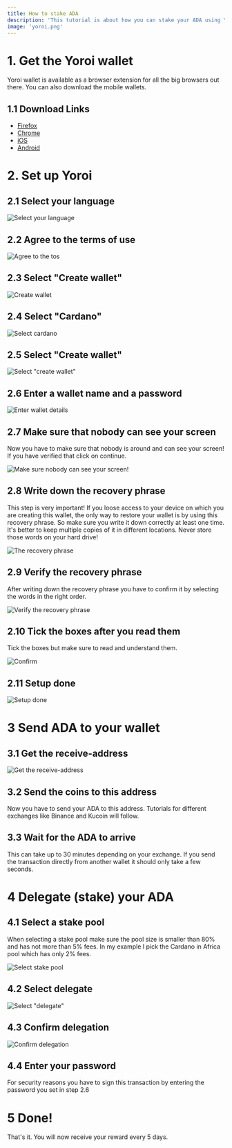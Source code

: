 ```yaml
---
title: How to stake ADA
description: 'This tutorial is about how you can stake your ADA using Yoroi Wallet on mobile and desktop devices. Earn up to 5% per year on your Cardano investment.'
image: 'yoroi.png'
---
```


# 1. Get the Yoroi wallet

Yoroi wallet is available as a browser extension for all the big browsers out there.
You can also download the mobile wallets.

## 1.1 Download Links

- [Firefox](https://addons.mozilla.org/de/firefox/addon/yoroi/?utm_source=addons.mozilla.org&utm_medium=referral&utm_content=search)
- [Chrome](https://chrome.google.com/webstore/detail/yoroi/ffnbelfdoeiohenkjibnmadjiehjhajb)
- [iOS](https://apps.apple.com/app/emurgos-yoroi-cardano-wallet/id1447326389)
- [Android](https://play.google.com/store/apps/details?id=com.emurgo)

# 2. Set up Yoroi

## 2.1 Select your language

![Select your language](/images/content/how-to-stake-ada/select_language.png "Select your language")

## 2.2 Agree to the terms of use

![Agree to the tos](/images/content/how-to-stake-ada/tos.png "Agree to the terms of use")

## 2.3 Select "Create wallet"

![Create wallet](/images/content/how-to-stake-ada/create_wallet.png "Select create wallet")

## 2.4 Select "Cardano"

![Select cardano](/images/content/how-to-stake-ada/select_cardano.png "Select cardano")

## 2.5 Select "Create wallet"

![Select "create wallet"](/images/content/how-to-stake-ada/create_wallet2.png "Select create wallet")

## 2.6 Enter a wallet name and a password

![Enter wallet details](/images/content/how-to-stake-ada/enter_wallet_details.png "Enter wallet details")

## 2.7 Make sure that nobody can see your screen

Now you have to make sure that nobody is around and can see your screen!
If you have verified that click on continue.

![Make sure nobody can see your screen!](/images/content/how-to-stake-ada/warning.png "Make sure nobody can see your screen!")

## 2.8 Write down the recovery phrase

This step is very important!
If you loose access to your device on which you are creating this wallet, the only way to restore your wallet is by using this recovery phrase.
So make sure you write it down correctly at least one time. It's better to keep multiple copies of it in different locations.
Never store those words on your hard drive!

![The recovery phrase](/images/content/how-to-stake-ada/recovery_words.png "The recovery phrase")


## 2.9 Verify the recovery phrase

After writing down the recovery phrase you have to confirm it by selecting the words in the right order.

![Verify the recovery phrase](/images/content/how-to-stake-ada/verify_recovery_phrase.png "Verify the recovery phrase")

## 2.10 Tick the boxes after you read them

Tick the boxes but make sure to read and understand them.

![Confirm](/images/content/how-to-stake-ada/confirm.png "Confirm")

## 2.11 Setup done

![Setup done](/images/content/how-to-stake-ada/setup_done.png "Setup done")

# 3 Send ADA to your wallet

## 3.1 Get the receive-address

![Get the receive-address](/images/content/how-to-stake-ada/get_receive_address.png "Get the receive-address")

## 3.2 Send the coins to this address

Now you have to send your ADA to this address.
Tutorials for different exchanges like Binance and Kucoin will follow.

## 3.3 Wait for the ADA to arrive

This can take up to 30 minutes depending on your exchange.
If you send the transaction directly from another wallet it should only take a few seconds.

# 4 Delegate (stake) your ADA

## 4.1 Select a stake pool

When selecting a stake pool make sure the pool size is smaller than 80% and has not more than 5% fees.
In my example I pick the Cardano in Africa pool which has only 2% fees.

![Select stake pool](/images/content/how-to-stake-ada/select_stake_pool.png "Select stake pool")

## 4.2 Select delegate

![Select "delegate"](/images/content/how-to-stake-ada/select_delegate.png "Select delegate")

## 4.3 Confirm delegation

![Confirm delegation](/images/content/how-to-stake-ada/confirm_delegation.png "Confirm delegation")

## 4.4 Enter your password

For security reasons you have to sign this transaction by entering the password you set in step 2.6

# 5 Done!

That's it. You will now receive your reward every 5 days.

